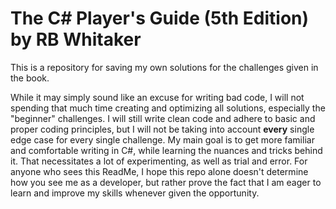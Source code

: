 # The C# Player's Guide (5th Edition) by RB Whitaker

This is a repository for saving my own solutions for the challenges given in the book.

While it may simply sound like an excuse for writing bad code, I will not spending that much time creating 
and optimizing all solutions, especially the "beginner" challenges. I will still write clean code and adhere to
basic and proper coding principles, but I will not be taking into account <b>every</b> single edge case for every single 
challenge. My main goal is to get more familiar and comfortable writing in C#, while learning the nuances and tricks behind it.
That necessitates a lot of experimenting, as well as trial and error. For anyone who sees this ReadMe, I hope this
repo alone doesn't determine how you see me as a developer, but rather prove the fact that I am eager to learn and improve
my skills whenever given the opportunity.